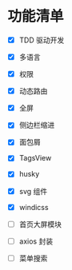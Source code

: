 # 功能清单

- [x] TDD 驱动开发

- [x] 多语言

- [x] 权限

- [x] 动态路由

- [x] 全屏

- [x] 侧边栏缩进

- [x] 面包屑

- [x] TagsView

- [x] husky

- [x] svg 组件

- [x] windicss

- [ ] 首页大屏模块

- [ ] axios 封装

- [ ] 菜单搜索
